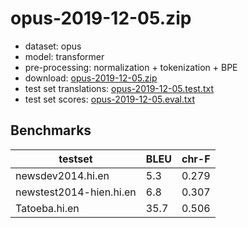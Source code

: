 # opus-2019-12-05.zip

* dataset: opus
* model: transformer
* pre-processing: normalization + tokenization + BPE
* download: [opus-2019-12-05.zip](https://object.pouta.csc.fi/OPUS-MT-models/hi-en/opus-2019-12-05.zip)
* test set translations: [opus-2019-12-05.test.txt](https://object.pouta.csc.fi/OPUS-MT-models/hi-en/opus-2019-12-05.test.txt)
* test set scores: [opus-2019-12-05.eval.txt](https://object.pouta.csc.fi/OPUS-MT-models/hi-en/opus-2019-12-05.eval.txt)

## Benchmarks

| testset               | BLEU  | chr-F |
|-----------------------|-------|-------|
| newsdev2014.hi.en 	| 5.3 	| 0.279 |
| newstest2014-hien.hi.en 	| 6.8 	| 0.307 |
| Tatoeba.hi.en 	| 35.7 	| 0.506 |

